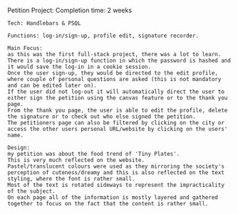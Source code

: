 Petition Project:
Completion time: 2 weeks

    Tech: Handlebars & PSQL

    Functions: log-in/sign-up, profile edit, signature recorder.

    Main Focus:
    as this was the first full-stack project, there was a lot to learn.
    There is a log-in/sign-up function in which the password is hashed and it would save the log-in in a cookie session.
    Once the user sign-up, they would be directed to the edit profile, where couple of personal questions are asked (this is not mandatory and can be edited later on).
    If the user did not log-out it will automatically direct the user to either sign the petition using the canvas feature or to the thank you page.
    From the thank you page, the user is able to edit the profile, delete the signature or to check out who else signed the petition.
    The petitioners page can also be filtered by clicking on the city or access the other users personal URL/website by clicking on the users' name.

    Design:
    my petition was about the food trend of 'Tiny Plates'.
    This is very much reflected on the website.
    Pastel/translucent colours were used as they mirroring the society's perception of cuteness/dreamy and this is also reflected on the text styling, where the font is rather small.
    Most of the text is rotated sideways to represent the impracticality of the subject.
    On each page all of the information is mostly layered and gathered together to focus on the fact that the content is rather small.
